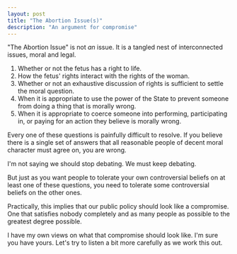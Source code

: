```yaml
---
layout: post
title: "The Abortion Issue(s)"
description: "An argument for compromise"
---
```


"The Abortion Issue" is not *an* issue. It is a tangled nest of interconnected issues, moral and legal.

1. Whether or not the fetus has a right to life.
2. How the fetus' rights interact with the rights of the woman.
3. Whether or not an exhaustive discussion of rights is sufficient to settle the moral question.
4. When it is appropriate to use the power of the State to prevent someone from doing a thing that is morally wrong.
5. When it is appropriate to coerce someone into performing, participating in, or paying for an action they believe is morally wrong.

Every one of these questions is painfully difficult to resolve. If you believe there is a single set of answers that all reasonable people of decent moral character must agree on, you are wrong.

I'm not saying we should stop debating. We must keep debating.

But just as you want people to tolerate your own controversial beliefs on at least one of these questions, you need to tolerate some controversial beliefs on the other ones.

Practically, this implies that our public policy should look like a compromise. One that satisfies nobody completely and as many people as possible to the greatest degree possible.

I have my own views on what that compromise should look like. I'm sure you have yours. Let's try to listen a bit more carefully as we work this out.
